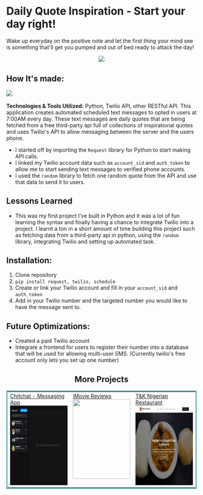 # Daily Quote Inspiration - Start your day right!
Wake up everyday on the positive note and let the first thing your mind see is something that'll get you pumped and out of bed ready to attack the day!

<p align="center">
<img src="https://i.imgur.com/LHCJZ2M.gif" height="500px" />
</p>

## How It's made: 
<p align="left">
<img src="https://img.shields.io/badge/python-3670A0?style=for-the-badge&logo=python&logoColor=ffdd54" height=25>
</p>

<b>Technologies & Tools Utilized:</b> Python, Twilio API, other RESTful API.</b> This application creates automated scheduled text messages to opted in users at 7:00AM every day. These text messages are daily quotes that are being fetched from a free third-party api full of collections of inspirational quotes and uses Twilio's API to allow messaging between the server and the users phone. 

- I started off by importing the `Request` library for Python to start making API calls.
- I linked my Twilio account data such as `account_sid` and `auth_token` to allow me to start sending text messages to verified phone accounts.
- I used the `random` library to fetch one random quote from the API and use that data to send it to users.

## Lessons Learned
- This was my first project I've built in Python and it was a lot of fun learning the syntax and finally having a chance to integrate Twilio into a project. I learnt a ton in a short amount of time building this project such as fetching data from a third-party api in python, using the `random` library,  integrating Twilio and setting up automated task. 

## Installation: 
1. Clone repository
2. `pip install request, twilio, schedule`
3. Create or link your Twilio account and fill in your `account_sid` and `auth_token`
4. Add in your Twilio number and the targeted number you would like to have the message sent to.



## Future Optimizations:
- Created a paid Twilio account
- Integrate a frontend for users to register their number into a database that will be used for allowing multi-user SMS. (Currently twilio's free account only lets you set up one number)

<h2 align="center">
More Projects
</h2>
<table bordercolor="#66b2b2">
  <tr>
    <td width="33.3%"  style="align:center;" valign="top">
<a target="_blank" href="https://github.com/ssaryonjr/Chit-chat" align="center">Chitchat - Messaging App</a>
        <br />
      <a target="_blank" href="https://github.com/ssaryonjr/Chit-chat">
            <img src="https://github.com/ssaryonjr/ssaryonjr/raw/main/chitchat.gif?raw=true" width="100%" height="210px" />
        </a>
    </td>
    <td width="33.3%" valign="top">
<a target="_blank" href="https://github.com/ssaryonjr/iMovie-Reviews"> iMovie Reviews</a>
      <br />
        <a target="_blank" href="https://github.com/ssaryonjr/iMovie-Reviews">
          <img src="https://github.com/ssaryonjr/ssaryonjr/raw/main/imovie.gif?raw=true" width="100%" height="210px" />
        </a>
    </td>
    <td width="33.3%" valign="top">
<a target="_blank" href="https://github.com/ssaryonjr/iMovie-Reviews">T&K Nigerian Restaurant</a>
        <br />
        <a target="_blank" href="https://github.com/ssaryonjr/Naruto-Character-Selector">
          <img src="https://github.com/ssaryonjr/ssaryonjr/raw/main/ezgif.com-gif-maker%20(5).gif?raw=true" width="100%" height="210px" alt="Portfolio"/>
        </a>
    </td>
  </tr>
</table>
